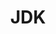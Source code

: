 ---
title: JDK
description: JDK知识合集
image: ../image/header/cover-1.jpg

# Badge style
style:
    background: "#2a9d8f"
    color: "#fff"
---